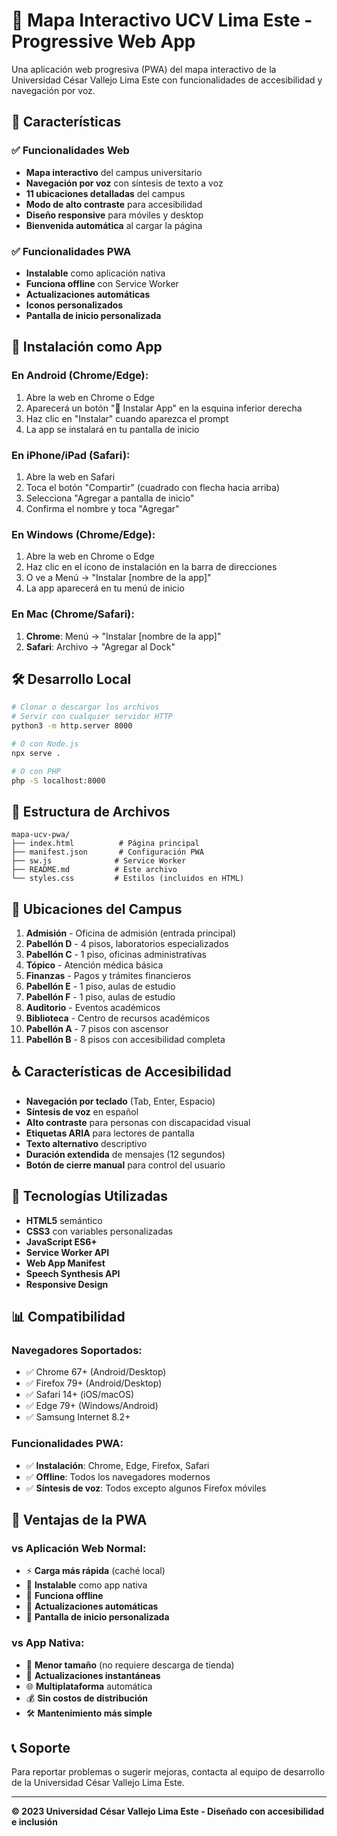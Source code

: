 # 📱 Mapa Interactivo UCV Lima Este - Progressive Web App

Una aplicación web progresiva (PWA) del mapa interactivo de la Universidad César Vallejo Lima Este con funcionalidades de accesibilidad y navegación por voz.

## 🚀 Características

### ✅ Funcionalidades Web
- **Mapa interactivo** del campus universitario
- **Navegación por voz** con síntesis de texto a voz
- **11 ubicaciones detalladas** del campus
- **Modo de alto contraste** para accesibilidad
- **Diseño responsive** para móviles y desktop
- **Bienvenida automática** al cargar la página

### ✅ Funcionalidades PWA
- **Instalable** como aplicación nativa
- **Funciona offline** con Service Worker
- **Actualizaciones automáticas**
- **Iconos personalizados**
- **Pantalla de inicio personalizada**

## 📱 Instalación como App

### En Android (Chrome/Edge):
1. Abre la web en Chrome o Edge
2. Aparecerá un botón "📱 Instalar App" en la esquina inferior derecha
3. Haz clic en "Instalar" cuando aparezca el prompt
4. La app se instalará en tu pantalla de inicio

### En iPhone/iPad (Safari):
1. Abre la web en Safari
2. Toca el botón "Compartir" (cuadrado con flecha hacia arriba)
3. Selecciona "Agregar a pantalla de inicio"
4. Confirma el nombre y toca "Agregar"

### En Windows (Chrome/Edge):
1. Abre la web en Chrome o Edge
2. Haz clic en el ícono de instalación en la barra de direcciones
3. O ve a Menú → "Instalar [nombre de la app]"
4. La app aparecerá en tu menú de inicio

### En Mac (Chrome/Safari):
1. **Chrome**: Menú → "Instalar [nombre de la app]"
2. **Safari**: Archivo → "Agregar al Dock"

## 🛠️ Desarrollo Local

```bash
# Clonar o descargar los archivos
# Servir con cualquier servidor HTTP
python3 -m http.server 8000

# O con Node.js
npx serve .

# O con PHP
php -S localhost:8000
```

## 📁 Estructura de Archivos

```
mapa-ucv-pwa/
├── index.html          # Página principal
├── manifest.json       # Configuración PWA
├── sw.js              # Service Worker
├── README.md          # Este archivo
└── styles.css         # Estilos (incluidos en HTML)
```

## 🎯 Ubicaciones del Campus

1. **Admisión** - Oficina de admisión (entrada principal)
2. **Pabellón D** - 4 pisos, laboratorios especializados
3. **Pabellón C** - 1 piso, oficinas administrativas
4. **Tópico** - Atención médica básica
5. **Finanzas** - Pagos y trámites financieros
6. **Pabellón E** - 1 piso, aulas de estudio
7. **Pabellón F** - 1 piso, aulas de estudio
8. **Auditorio** - Eventos académicos
9. **Biblioteca** - Centro de recursos académicos
10. **Pabellón A** - 7 pisos con ascensor
11. **Pabellón B** - 8 pisos con accesibilidad completa

## ♿ Características de Accesibilidad

- **Navegación por teclado** (Tab, Enter, Espacio)
- **Síntesis de voz** en español
- **Alto contraste** para personas con discapacidad visual
- **Etiquetas ARIA** para lectores de pantalla
- **Texto alternativo** descriptivo
- **Duración extendida** de mensajes (12 segundos)
- **Botón de cierre manual** para control del usuario

## 🔧 Tecnologías Utilizadas

- **HTML5** semántico
- **CSS3** con variables personalizadas
- **JavaScript ES6+**
- **Service Worker API**
- **Web App Manifest**
- **Speech Synthesis API**
- **Responsive Design**

## 📊 Compatibilidad

### Navegadores Soportados:
- ✅ Chrome 67+ (Android/Desktop)
- ✅ Firefox 79+ (Android/Desktop)
- ✅ Safari 14+ (iOS/macOS)
- ✅ Edge 79+ (Windows/Android)
- ✅ Samsung Internet 8.2+

### Funcionalidades PWA:
- ✅ **Instalación**: Chrome, Edge, Firefox, Safari
- ✅ **Offline**: Todos los navegadores modernos
- ✅ **Síntesis de voz**: Todos excepto algunos Firefox móviles

## 🚀 Ventajas de la PWA

### vs Aplicación Web Normal:
- ⚡ **Carga más rápida** (caché local)
- 📱 **Instalable** como app nativa
- 🔄 **Funciona offline**
- 🔔 **Actualizaciones automáticas**
- 🎨 **Pantalla de inicio personalizada**

### vs App Nativa:
- 💾 **Menor tamaño** (no requiere descarga de tienda)
- 🔄 **Actualizaciones instantáneas**
- 🌐 **Multiplataforma** automática
- 💰 **Sin costos de distribución**
- 🛠️ **Mantenimiento más simple**

## 📞 Soporte

Para reportar problemas o sugerir mejoras, contacta al equipo de desarrollo de la Universidad César Vallejo Lima Este.

---

**© 2023 Universidad César Vallejo Lima Este - Diseñado con accesibilidad e inclusión**
